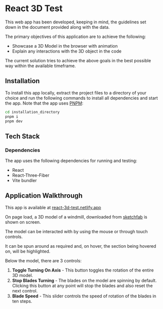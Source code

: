 # React 3D Test

This web app has been developed, keeping in mind, the guidelines set down in the document provided along with the data.

The primary objectives of this application are to achieve the following:

-   Showcase a 3D Model in the browser with animation
-   Explain any interactions with the 3D object in the code

The current solution tries to achieve the above goals in the best possible way within the available timeframe.

## Installation

To install this app locally, extract the project files to a directory of your choice and run the following commands to install all dependencies and start the app. Note that the app uses [PNPM](https://pnpm.io/):

```bash
cd installation_directory
pnpm i
pnpm dev
```

## Tech Stack

### Dependencies

The app uses the following dependencies for running and testing:

-   React
-   React-Three-Fiber
-   Vite bundler

## Application Walkthrough

This app is available at [react-3d-test.netlify.app](react-3d-test.netlify.app)

On page load, a 3D model of a windmill, downloaded from [sketchfab]('https://sketchfab.com/3d-models/wind-turbine-285032402a8543ae8bf3e3c4d8c9f98a') is shown on screen.

The model can be interacted with by using the mouse or through touch controls.

It can be spun around as required and, on hover, the section being hovered on, will be highlighted.

Below the model, there are 3 controls:

1. **Toggle Turning On Axis** - This button toggles the rotation of the entire 3D model.
2. **Stop Blades Turning** - The blades on the model are spinning by default. Clicking this button at any point will stop the blades and also reset the next control.
3. **Blade Speed** - This slider controls the speed of rotation of the blades in ten steps.
